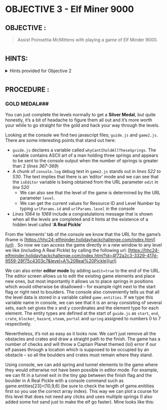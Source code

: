 # OBJECTIVE 3 - Elf Miner 9000 #

## OBJECTIVE : ##
>Assist Poinsettia McMittens with playing a game of Elf Minder 9000.
#  

## HINTS: ##
<details>
  <summary>Hints provided for Objective 2</summary>
  
>-	Some levels will require you to click and rotate paths in order for your elf to collect all the crates.
>-	Be sure you read the "Help" section thoroughly! In doing so, you will learn how to use the tools necessary to safely guide your elf and collect all the crates.
>-	When developing a video game—even a simple one—it's surprisingly easy to overlook an edge case in the game logic, which can lead to unexpected behavior.

</details>

#  

## PROCEDURE : ##
### GOLD MEDAL###

You can just complete the levels normally to get a **Silver Medal**, but quite honestly, it’s a bit of headache to figure them all out and it’s more worth your while to go straight for the gold and hack your way through the levels.

Looking at the console we find two javascript files; `guide.js` and `game2.js`.  There are some interesting points that stand out here:
-	`guide.js` declares a variable called `whyCantIholdAllTheseSprings`.  The variable contains ASCII art of a man holding three springs and appears to be sent to the console output when the number of springs is greater than 2 (*lines 367-369*)
-	A chunk of `console.log` debug text in `game2.js` stands out in *lines 522 to 530*.  The text implies that there is an ‘editor’ mode and we can see that the `isEditor` variable is being obtained from the URL parameter `edit` in *line 520*
    -	We can also see that the level of the game is determined by the URL parameter `level`.
    -	We can get the current values for Resource ID and Level Number by typing `urlParams.id` and `urlParams.level` in the console
-	*Lines 1064 to 1069* include a congratulations message that is shown when all the levels are completed and it hints at the existence of a hidden level called ‘**A Real Pickle**’

From the ‘elements’ tab of the console we know that the URL for the game’s iframe is [https://hhc24-elfminder.holidayhackchallenge.com/index.html](url) .  So now we can access the game directly in a new window to any level we like (including A Real Pickle) by calling the following url: [https://hhc24-elfminder.holidayhackchallenge.com/index.html?id=4f72a2c3-3329-417d-9559-28f75c4303c7&level=A%20Real%20Pickle](url)

We can also enter **editor mode** by adding `&edit=true` to the end of the URL.  The editor screen allows us to edit the existing game elements and place new ones, but most importantly it allows us to place springs in positions which would otherwise be disallowed – for example right next to the start flag or right next to boulders.  The console also conveniently tells us that all the level data is stored in a variable called `game.entities`.  If we type this variable name in console, we can see that it is an array consisting of several sets, each set gives the x and y coordinates and the element type for each element.  The entity types are defined at the start of `guide.js` as `start`, `end`, `crate`, `blocker`, `hazard`, `steam`, `portal` and `spring` assigned to numbers 0 to 7 respectively.

Nevertheless, it’s not as easy as it looks now.  We can’t just remove all the obstacles and crates and draw a straight path to the finish.  The game has a number of checks and will throw a Captain Planet themed (lol) error if our elf passes through a location which is supposed to be occupied by an obstacle – so all the boulders and crates must remain where they stand.

Using console, we can add spring and tunnel elements to the game where they would otherwise not have been possible in editor mode.  For example, we can fit in a tunnel exit in the tiny gap between the finish flag and the boulder in A Real Pickle with a console command such as game.entities[23]=[10,9,6]  (be sure to check the length of game.enitities first so you use the correct array index).
This way we can plot a course for this level that does not need any clicks and uses multiple springs (I also added some hot sand just to make the elf go faster).  Mine looks like this:
